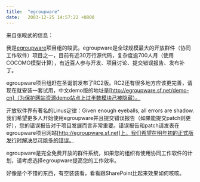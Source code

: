 ```yaml
---
title:  "egroupware"
date:   2003-12-25 14:57:22 +0800
---
```


来自张睃武的信息：  

我是[egroupware](http://www.egroupware.org)项目组的睃武。egroupware是全球规模最大的开放群件（协同工作软件）项目之一，目前有近30万行源代码，复杂度逾700人月（使用COCOMO模型计算），有近百人参与开发、项目讨论、提交错误报告、发布补丁。  

egroupware项目组赶在圣诞前发布了RC2版。RC2还有很多地方应该更完善，请现在就安装一套试用，中文demo版的地址是[http://egroupware.sf.net/demo-cn]（为保护网站资源demo站点上过半数模块己被隐藏）。  

开放软件界有著名的Linus定律：Given enough eyeballs, all errors are shadow. 我们希望更多人开始使用egroupware并且提交错误报告（如果能提交patch则更好），您的错误报告对于项目发展而言非常重要。错误报告和patch请发表在egroupware项目网站[http://egroupware.sf.net]上。我们希望在明年初的正式版发行时解决尽可能多的错误。  

egroupware是完全免费开放的群件系统，如果您的组织有使用协同工作软件的计划，请考虑选择egroupware提高您的工作效率。  

好像是个不错的东西，有空装装看，看看跟SharePoint比起来效果如何咳咳。  

